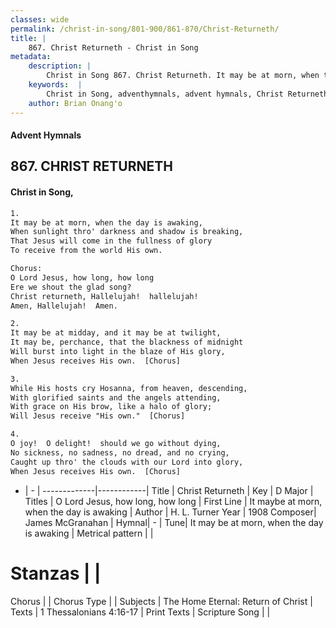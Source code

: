 ```yaml
---
classes: wide
permalink: /christ-in-song/801-900/861-870/Christ-Returneth/
title: |
    867. Christ Returneth - Christ in Song
metadata:
    description: |
        Christ in Song 867. Christ Returneth. It may be at morn, when the day is awaking, When sunlight thro' darkness and shadow is breaking, That Jesus will come in the fullness of glory To receive from the world His own. Chorus: O Lord Jesus, how long, how long Ere we shout the glad song? Christ returneth, Hallelujah!  hallelujah!  Amen, Hallelujah!  Amen.
    keywords:  |
        Christ in Song, adventhymnals, advent hymnals, Christ Returneth, It maybe at morn, when the day is awaking. O Lord Jesus, how long, how long
    author: Brian Onang'o
---
```


#### Advent Hymnals
## 867. CHRIST RETURNETH
####  Christ in Song,

```txt
1.
It may be at morn, when the day is awaking,
When sunlight thro' darkness and shadow is breaking,
That Jesus will come in the fullness of glory
To receive from the world His own.

Chorus:
O Lord Jesus, how long, how long
Ere we shout the glad song?
Christ returneth, Hallelujah!  hallelujah! 
Amen, Hallelujah!  Amen.

2.
It may be at midday, and it may be at twilight,
It may be, perchance, that the blackness of midnight
Will burst into light in the blaze of His glory,
When Jesus receives His own.  [Chorus]

3.
While His hosts cry Hosanna, from heaven, descending,
With glorified saints and the angels attending,
With grace on His brow, like a halo of glory;
Will Jesus receive "His own."  [Chorus]

4.
O joy!  O delight!  should we go without dying,
No sickness, no sadness, no dread, and no crying,
Caught up thro' the clouds with our Lord into glory,
When Jesus receives His own.  [Chorus]

```

- |   -  |
-------------|------------|
Title | Christ Returneth |
Key | D Major |
Titles | O Lord Jesus, how long, how long |
First Line | It maybe at morn, when the day is awaking |
Author | H. L. Turner
Year | 1908
Composer| James McGranahan |
Hymnal|  - |
Tune| It may be at morn, when the day is awaking |
Metrical pattern | |
# Stanzas |  |
Chorus |  |
Chorus Type |  |
Subjects | The Home Eternal: Return of Christ |
Texts | 1 Thessalonians 4:16-17 |
Print Texts | 
Scripture Song |  |
    

